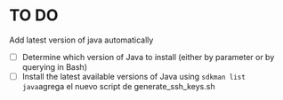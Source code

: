 # TO DO

Add latest version of java automatically
- [ ] Determine which version of Java to install (either by parameter or by querying in Bash)
- [ ] Install the latest available versions of Java using `sdkman list java`agrega el nuevo script de generate_ssh_keys.sh